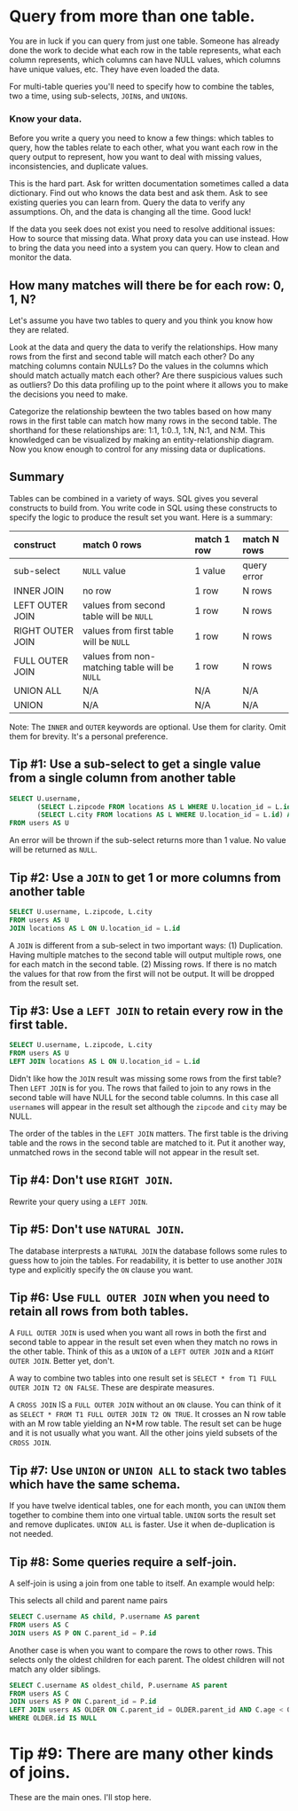 # Query from more than one table.

You are in luck if you can query from just one table. Someone has already done the work to decide what each row in the table
represents, what each column represents, which columns can have NULL values, which columns have unique values, etc. They have even loaded the data.

For multi-table queries you'll need to specify how to combine the tables, two a time, 
using sub-selects, `JOIN`s, and `UNION`s. 

### Know your data.

Before you write a query you need to know a few things: which tables to query, how the tables relate to each other, 
what you want each row in the query output to represent, how you want to deal
with missing values, inconsistencies, and duplicate values. 

This is the hard part. Ask for written documentation sometimes called a data dictionary. 
Find out who knows the data best and ask them. Ask to see existing queries you can learn from. 
Query the data to verify any assumptions. Oh, and the data is changing all the time. Good luck!

If the data you seek does not exist you need to resolve additional issues: How to source that missing data. What
proxy data you can use instead. How to bring the data you need into a system you can query. How to clean and monitor the data.

## How many matches will there be for each row: 0, 1, N?

Let's assume you have two tables to query and you think you know how they are related. 

Look at the data and query the data to verify the relationships.
How many rows from the first and second table will match each other? Do any matching columns contain NULLs?
Do the values in the columns which should match actually match each other? Are there suspicious values such as outliers?
Do this data profiling up to the point where it allows you to make the decisions you need to make. 

Categorize the relationship bewteen the two tables based on how many rows in the first table can match how many rows in the second table. The shorthand for these relationships are: 1:1, 1:0..1, 1:N, N:1, and N:M. This knowledged can be visualized by making an entity-relationship diagram. Now you know enough to control for any missing data or duplications.

## Summary

Tables can be combined in a variety of ways. SQL gives you several constructs to build from. You write code in SQL using these constructs to specify the logic to produce the result set you want. Here is a summary:

| construct | match 0 rows | match 1 row | match N rows |
| :--- | :--- | :--- | :--- |
| sub-select | `NULL` value | 1 value | query error |
| INNER JOIN | no row | 1 row | N rows |
| LEFT OUTER JOIN | values from second table will be `NULL` | 1 row | N rows |
| RIGHT OUTER JOIN | values from first table will be `NULL` | 1 row | N rows |
| FULL OUTER JOIN | values from non-matching table will be `NULL` | 1 row | N rows |
| UNION ALL | N/A | N/A | N/A |
| UNION | N/A | N/A | N/A |

Note: The `INNER` and `OUTER` keywords are optional. Use them for clarity. Omit them for brevity. It's a personal preference.

## Tip #1: Use a sub-select to get a single value from a single column from another table

```sql
SELECT U.username,
       (SELECT L.zipcode FROM locations AS L WHERE U.location_id = L.id) AS zipcode,
       (SELECT L.city FROM locations AS L WHERE U.location_id = L.id) AS city    
FROM users AS U
```
An error will be thrown if the sub-select returns more than 1 value. No value will be returned as `NULL`.

## Tip #2: Use a `JOIN` to get 1 or more columns from another table

```sql
SELECT U.username, L.zipcode, L.city
FROM users AS U
JOIN locations AS L ON U.location_id = L.id
```

A `JOIN` is different from a sub-select in two important ways: 
(1) Duplication. Having multiple matches to the second table will output multiple
rows, one for each match in the second table. 
(2) Missing rows. If there is no match the values for that row from the first will not be output. It will be dropped from the result set.

## Tip #3: Use a `LEFT JOIN` to retain every row in the first table.

```sql
SELECT U.username, L.zipcode, L.city
FROM users AS U
LEFT JOIN locations AS L ON U.location_id = L.id
```

Didn't like how the `JOIN` result was missing some rows from the first table? Then `LEFT JOIN` is for you. The rows that failed to join to any rows in the second table will have NULL for the second table columns. In this case all `username`s will appear in the result set although the `zipcode` and `city` may be NULL.

The order of the tables in the `LEFT JOIN` matters. The first table is the driving table and the rows in the second table are matched to it. Put it another way, unmatched rows in the second table will not appear in the result set.

## Tip #4: Don't use `RIGHT JOIN`.

Rewrite your query using a `LEFT JOIN`.

## Tip #5: Don't use `NATURAL JOIN`.

The database interprests a `NATURAL JOIN` the database follows some rules to guess how to join the tables. For readability, it is better to use another `JOIN` type and explicitly specify the `ON` clause you want.

## Tip #6: Use `FULL OUTER JOIN` when you need to retain all rows from both tables.

A `FULL OUTER JOIN` is used when you want all rows in both the first and second table to appear in the result set even when they match no rows in the other table. Think of this as a `UNION` of a `LEFT OUTER JOIN` and a `RIGHT OUTER JOIN`. Better yet, don't.

A way to combine two tables into one result set is `SELECT * from T1 FULL OUTER JOIN T2 ON FALSE`. These are despirate measures.

A `CROSS JOIN` IS a `FULL OUTER JOIN` without an `ON` clause. You can think of it as 
`SELECT * FROM T1 FULL OUTER JOIN T2 ON TRUE`. It crosses an N row table with an M row table yielding an N\*M row table. The result set can be huge and it is not usually what you want. All the other joins yield subsets of the `CROSS JOIN`.

## Tip #7: Use `UNION` or `UNION ALL` to stack two tables which have the same schema.

If you have twelve identical tables, one for each month, you can `UNION` them together to combine them into one virtual table.
`UNION` sorts the result set and remove duplicates. `UNION ALL` is faster. Use it when de-duplication is not needed.

## Tip #8: Some queries require a self-join.

A self-join is using a join from one table to itself. An example would help:

This selects all child and parent name pairs
```sql
SELECT C.username AS child, P.username AS parent
FROM users AS C
JOIN users AS P ON C.parent_id = P.id
```

Another case is when you want to compare the rows to other rows. This selects only the oldest children for each parent. The oldest children will not match any older siblings. 

```sql
SELECT C.username AS oldest_child, P.username AS parent
FROM users AS C
JOIN users AS P ON C.parent_id = P.id
LEFT JOIN users AS OLDER ON C.parent_id = OLDER.parent_id AND C.age < OLDER.age
WHERE OLDER.id IS NULL 
```
# Tip #9: There are many other kinds of joins.

These are the main ones. I'll stop here.

